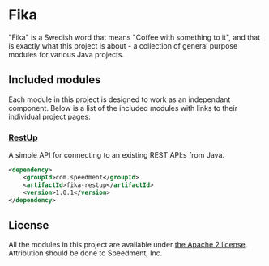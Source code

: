 # Fika
"Fika" is a Swedish word that means "Coffee with something to it", and that is exactly what this project is about - a collection of general purpose modules for various Java projects.

## Included modules
Each module in this project is designed to work as an independant component. Below is a list of the included modules with links to their individual project pages:

### [RestUp](https://github.com/speedment/fika)
A simple API for connecting to an existing REST API:s from Java.
```xml
<dependency>
    <groupId>com.speedment</groupId>
    <artifactId>fika-restup</artifactId>
    <version>1.0.1</version>
</dependency>
```

## License
All the modules in this project are available under [the Apache 2 license](http://www.apache.org/licenses/LICENSE-2.0). 
Attribution should be done to Speedment, Inc.
